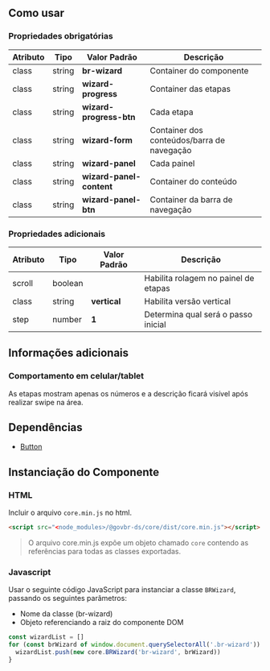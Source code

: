 [version]: # (4.2.1)

## Como usar

### Propriedades obrigatórias

| Atributo | Tipo   | Valor Padrão             | Descrição                                  |
| -------- | ------ | ------------------------ | ------------------------------------------ |
| class    | string | **br-wizard**            | Container do componente                    |
| class    | string | **wizard-progress**      | Container das etapas                       |
| class    | string | **wizard-progress-btn**  | Cada etapa                                 |
| class    | string | **wizard-form**          | Container dos conteúdos/barra de navegação |
| class    | string | **wizard-panel**         | Cada painel                                |
| class    | string | **wizard-panel-content** | Container do conteúdo                      |
| class    | string | **wizard-panel-btn**     | Container da barra de navegação            |

### Propriedades adicionais

| Atributo | Tipo    | Valor Padrão | Descrição                            |
| -------- | ------- | ------------ | ------------------------------------ |
| scroll   | boolean |              | Habilita rolagem no painel de etapas |
| class    | string  | **vertical** | Habilita versão vertical             |
| step     | number  | **1**        | Determina qual será o passo inicial  |

## Informações adicionais

### Comportamento em celular/tablet

As etapas mostram apenas os números e a descrição ficará visível após realizar swipe na área.

## Dependências

-   [Button](/ds/components/button)

## Instanciação do Componente

### HTML

Incluir o arquivo `core.min.js` no html.

```html
<script src="<node_modules>/@govbr-ds/core/dist/core.min.js"></script>
```

> O arquivo core.min.js expõe um objeto chamado `core` contendo as referências para todas as classes exportadas.

### Javascript

Usar o seguinte código JavaScript para instanciar a classe `BRWizard`, passando os seguintes parâmetros:

-   Nome da classe (br-wizard)
-   Objeto referenciando a raiz do componente DOM

```javascript
const wizardList = []
for (const brWizard of window.document.querySelectorAll('.br-wizard')) {
  wizardList.push(new core.BRWizard('br-wizard', brWizard))
}
```
